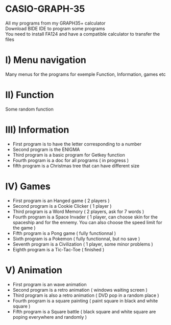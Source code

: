 # CASIO-GRAPH-35
All my programs from my GRAPH35+ calculator  
Download BIDE IDE to program some programs  
You need to install FA124 and have a compatible calculator to transfer the files  


# I) Menu navigation
Many menus for the programs for exemple Function, Information, games etc  

# II) Function
Some random function

# III) Information
- First program is to have the letter corresponding to a number  
- Second program is the ENIGMA  
- Third program is a basic program for Getkey function  
- Fourth program is a doc for all programs ( in progress )  
- fifth program is a Christmas tree that can have different size  

# IV) Games
- First program is an Hanged game ( 2 players )  
- Second program is a Cookie Clicker ( 1 player )  
- Third program is a Word Memory ( 2 players, ask for 7 words )  
- Fourth program is a Space Invader ( 1 player, can choose skin for the spaceship and for the ennemy. You can also choose the speed limit for the game )  
- Fifth program is a Pong game ( fully functionnal )  
- Sixth program is a Pokemon ( fully functionnal, but no save )  
- Seventh program is a Civilization ( 1 player, some minor problems )  
- Eighth program is a Tic-Tac-Toe ( finished )  

# V) Animation
- First program is an wave animation  
- Second program is a retro animation ( windows waiting screen )  
- Third program is also a retro animation ( DVD pop in a random place )  
- Fourth program is a square painting ( paint square in black and white square )  
- Fifth program is a Square battle ( black square and white square are poping everywhere and randomly )  
